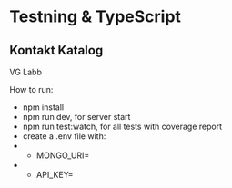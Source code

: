 # Testning & TypeScript
## Kontakt Katalog
VG Labb

How to run:
- npm install
- npm run dev, for server start
- npm run test:watch, for all tests with coverage report
- create a .env file with:
- - MONGO_URI=<your URI>
- - API_KEY=<your API key>
